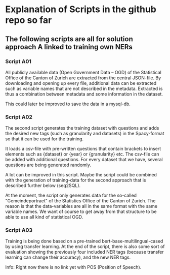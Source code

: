 # Explanation of Scripts in the github repo so far

## The following scripts are all for solution approach A linked to training own NERs

### Script A01 

All publicly available data (Open Government Data – OGD) of the Statistical Office of the Canton of Zurich are extracted from the central JSON-file. By downloading and opening up every file, additional data can be extracted such as variable names that are not described in the metadata. Extracted is thus a combination between metadata and some information in the dataset. 

This could later be improved to save the data in a mysql-db.

### Script A02

The second script generates the training dataset with questions and adds the desired new tags (such as granularity and datasets) in the Spacy-format so that it can be used for the training. 

It loads a csv-file with pre-written questions that contain brackets to insert elements such as {dataset} or {year} or {granularity} etc. The csv-file can be added with additional questions. For every dataset that we have, several questions are being generated randomly. 

A lot can be improved in this script. Maybe the script could be combined with the generation of training-data for the second approach that is described further below (seq2SQL).

At the moment, the script only generates data for the so-called "Gemeindeportraet" of the Statistics Office of the Canton of Zurich. The reason is that the data-variables are all in the same format with the same variable names. We want of course to get away from that structure to be able to use all kind of statistical OGD.

### Script A03

Training is being done based on a pre-trained bert-base-multilingual-cased by using transfer learning. At the end of the script, there is also some sort of evaluation showing the previously four included NER tags (because transfer learning can change their accuracy), and the new NER tags.


Info: Right now there is no link yet with POS (Position of Speech).
